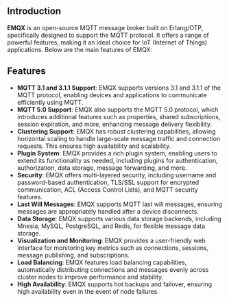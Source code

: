 ## Introduction

**EMQX** is an open-source MQTT message broker built on Erlang/OTP, specifically designed to support the MQTT protocol. It offers a range of powerful features, making it an ideal choice for IoT (Internet of Things) applications. Below are the main features of EMQX:

## Features

- **MQTT 3.1 and 3.1.1 Support**: EMQX supports versions 3.1 and 3.1.1 of the MQTT protocol, enabling devices and applications to communicate efficiently using MQTT.
- **MQTT 5.0 Support**: EMQX also supports the MQTT 5.0 protocol, which introduces additional features such as properties, shared subscriptions, session expiration, and more, enhancing message delivery flexibility.
- **Clustering Support**: EMQX has robust clustering capabilities, allowing horizontal scaling to handle large-scale message traffic and connection requests. This ensures high availability and scalability.
- **Plugin System**: EMQX provides a rich plugin system, enabling users to extend its functionality as needed, including plugins for authentication, authorization, data storage, message forwarding, and more.
- **Security**: EMQX offers multi-layered security, including username and password-based authentication, TLS/SSL support for encrypted communication, ACL (Access Control Lists), and MQTT security features.
- **Last Will Messages**: EMQX supports MQTT last will messages, ensuring messages are appropriately handled after a device disconnects.
- **Data Storage**: EMQX supports various data storage backends, including Mnesia, MySQL, PostgreSQL, and Redis, for flexible message data storage.
- **Visualization and Monitoring**: EMQX provides a user-friendly web interface for monitoring key metrics such as connections, sessions, message publishing, and subscriptions.
- **Load Balancing**: EMQX features load balancing capabilities, automatically distributing connections and messages evenly across cluster nodes to improve performance and stability.
- **High Availability**: EMQX supports hot backups and failover, ensuring high availability even in the event of node failures.
